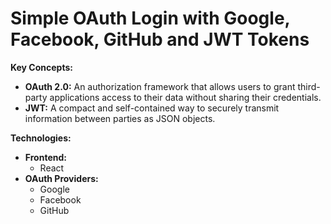 # Simple OAuth Login with Google, Facebook, GitHub and JWT Tokens

**Key Concepts:**

* **OAuth 2.0:** An authorization framework that allows users to grant third-party applications access to their data without sharing their credentials.
* **JWT:** A compact and self-contained way to securely transmit information between parties as JSON objects. 

**Technologies:**

* **Frontend:**
    * React
* **OAuth Providers:**
    * Google
    * Facebook
    * GitHub